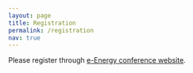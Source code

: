 ```yaml
---
layout: page
title: Registration
permalink: /registration
nav: true
---
```


Please register through 
[e-Energy conference website](https://energy.acm.org/conferences/eenergy/2021/registration.php).




